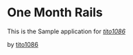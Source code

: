# One Month Rails

This is the Sample application for
[*tito1086*](http://tito1086/rails1.com)

by [tito1086](http://tito1086/rails1.com)  